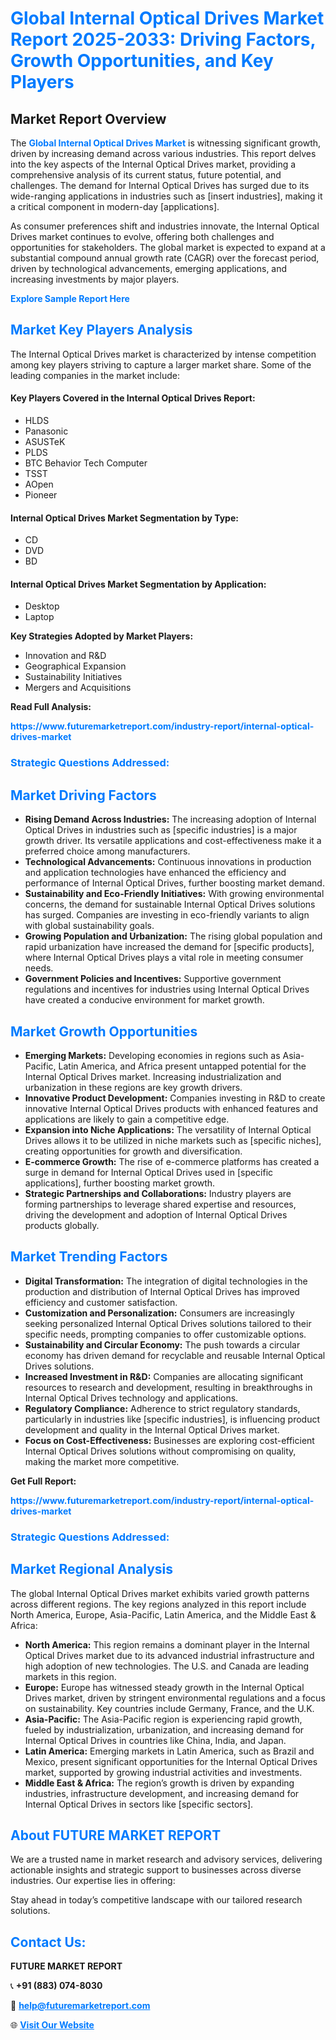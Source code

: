 <h1 style="color: #007BFF;">Global Internal Optical Drives Market Report 2025-2033: Driving Factors, Growth Opportunities, and Key Players</h1>

<section id="overview">
<h2>Market Report Overview</h2>
<p>The <a href="https://www.futuremarketreport.com/industry-report/internal-optical-drives-market" style="color: #007BFF; text-decoration: none;"><strong>Global Internal Optical Drives Market</strong></a> is witnessing significant growth, driven by increasing demand across various industries. This report delves into the key aspects of the Internal Optical Drives market, providing a comprehensive analysis of its current status, future potential, and challenges. The demand for Internal Optical Drives has surged due to its wide-ranging applications in industries such as [insert industries], making it a critical component in modern-day [applications].</p>
<p>As consumer preferences shift and industries innovate, the Internal Optical Drives market continues to evolve, offering both challenges and opportunities for stakeholders. The global market is expected to expand at a substantial compound annual growth rate (CAGR) over the forecast period, driven by technological advancements, emerging applications, and increasing investments by major players.</p>
</section>

<section id="overview">
<p><a href="https://www.futuremarketreport.com/request-sample/reportId=76067" style="color: #007BFF; text-decoration: none;"><strong>Explore Sample Report Here</strong></a></p>
</section>

<section id="key-players">
<h2 style="color: #007BFF;">Market Key Players Analysis</h2>
<p>The Internal Optical Drives market is characterized by intense competition among key players striving to capture a larger market share. Some of the leading companies in the market include:</p>
<h4>Key Players Covered in the Internal Optical Drives Report:</h4>
<ul><li>HLDS</li><li>Panasonic</li><li>ASUSTeK</li><li>PLDS</li><li>BTC Behavior Tech Computer</li><li>TSST</li><li>AOpen</li><li>Pioneer</li></ul>
<h4>Internal Optical Drives Market Segmentation by Type:</h4>
<ul><li>CD</li><li>DVD</li><li>BD</li></ul>

<h4>Internal Optical Drives Market Segmentation by Application:</h4>
<ul><li>Desktop</li><li>Laptop</li></ul>
<p><strong>Key Strategies Adopted by Market Players:</strong></p>
<ul>
<li>Innovation and R&D</li>
<li>Geographical Expansion</li>
<li>Sustainability Initiatives</li>
<li>Mergers and Acquisitions</li>
</ul>
</section>

<section>
<p><strong>Read Full Analysis: </strong></p><a href="https://www.futuremarketreport.com/industry-report/internal-optical-drives-market" style="color: #007BFF; text-decoration: none;"><strong>https://www.futuremarketreport.com/industry-report/internal-optical-drives-market</strong></a>
<h3 style="color: #007BFF;">Strategic Questions Addressed:</h3>
</section>

<section id="driving-factors">
<h2 style="color: #007BFF;">Market Driving Factors</h2>
<ul>
<li><strong>Rising Demand Across Industries:</strong> The increasing adoption of Internal Optical Drives in industries such as [specific industries] is a major growth driver. Its versatile applications and cost-effectiveness make it a preferred choice among manufacturers.</li>
<li><strong>Technological Advancements:</strong> Continuous innovations in production and application technologies have enhanced the efficiency and performance of Internal Optical Drives, further boosting market demand.</li>
<li><strong>Sustainability and Eco-Friendly Initiatives:</strong> With growing environmental concerns, the demand for sustainable Internal Optical Drives solutions has surged. Companies are investing in eco-friendly variants to align with global sustainability goals.</li>
<li><strong>Growing Population and Urbanization:</strong> The rising global population and rapid urbanization have increased the demand for [specific products], where Internal Optical Drives plays a vital role in meeting consumer needs.</li>
<li><strong>Government Policies and Incentives:</strong> Supportive government regulations and incentives for industries using Internal Optical Drives have created a conducive environment for market growth.</li>
</ul>
</section>

<section id="growth-opportunities">
<h2 style="color: #007BFF;">Market Growth Opportunities</h2>
<ul>
<li><strong>Emerging Markets:</strong> Developing economies in regions such as Asia-Pacific, Latin America, and Africa present untapped potential for the Internal Optical Drives market. Increasing industrialization and urbanization in these regions are key growth drivers.</li>
<li><strong>Innovative Product Development:</strong> Companies investing in R&D to create innovative Internal Optical Drives products with enhanced features and applications are likely to gain a competitive edge.</li>
<li><strong>Expansion into Niche Applications:</strong> The versatility of Internal Optical Drives allows it to be utilized in niche markets such as [specific niches], creating opportunities for growth and diversification.</li>
<li><strong>E-commerce Growth:</strong> The rise of e-commerce platforms has created a surge in demand for Internal Optical Drives used in [specific applications], further boosting market growth.</li>
<li><strong>Strategic Partnerships and Collaborations:</strong> Industry players are forming partnerships to leverage shared expertise and resources, driving the development and adoption of Internal Optical Drives products globally.</li>
</ul>
</section>

<section id="trending-factors">
<h2 style="color: #007BFF;">Market Trending Factors</h2>
<ul>
<li><strong>Digital Transformation:</strong> The integration of digital technologies in the production and distribution of Internal Optical Drives has improved efficiency and customer satisfaction.</li>
<li><strong>Customization and Personalization:</strong> Consumers are increasingly seeking personalized Internal Optical Drives solutions tailored to their specific needs, prompting companies to offer customizable options.</li>
<li><strong>Sustainability and Circular Economy:</strong> The push towards a circular economy has driven demand for recyclable and reusable Internal Optical Drives solutions.</li>
<li><strong>Increased Investment in R&D:</strong> Companies are allocating significant resources to research and development, resulting in breakthroughs in Internal Optical Drives technology and applications.</li>
<li><strong>Regulatory Compliance:</strong> Adherence to strict regulatory standards, particularly in industries like [specific industries], is influencing product development and quality in the Internal Optical Drives market.</li>
<li><strong>Focus on Cost-Effectiveness:</strong> Businesses are exploring cost-efficient Internal Optical Drives solutions without compromising on quality, making the market more competitive.</li>
</ul>
</section>

<section>
<p><strong>Get Full Report: </strong></p><a href="https://www.futuremarketreport.com/industry-report/internal-optical-drives-market" style="color: #007BFF; text-decoration: none;"><strong>https://www.futuremarketreport.com/industry-report/internal-optical-drives-market</strong></a>
<h3 style="color: #007BFF;">Strategic Questions Addressed:</h3>
</section>


<section id="regional-analysis">
<h2 style="color: #007BFF;">Market Regional Analysis</h2>
<p>The global Internal Optical Drives market exhibits varied growth patterns across different regions. The key regions analyzed in this report include North America, Europe, Asia-Pacific, Latin America, and the Middle East & Africa:</p>
<ul>
<li><strong>North America:</strong> This region remains a dominant player in the Internal Optical Drives market due to its advanced industrial infrastructure and high adoption of new technologies. The U.S. and Canada are leading markets in this region.</li>
<li><strong>Europe:</strong> Europe has witnessed steady growth in the Internal Optical Drives market, driven by stringent environmental regulations and a focus on sustainability. Key countries include Germany, France, and the U.K.</li>
<li><strong>Asia-Pacific:</strong> The Asia-Pacific region is experiencing rapid growth, fueled by industrialization, urbanization, and increasing demand for Internal Optical Drives in countries like China, India, and Japan.</li>
<li><strong>Latin America:</strong> Emerging markets in Latin America, such as Brazil and Mexico, present significant opportunities for the Internal Optical Drives market, supported by growing industrial activities and investments.</li>
<li><strong>Middle East & Africa:</strong> The region’s growth is driven by expanding industries, infrastructure development, and increasing demand for Internal Optical Drives in sectors like [specific sectors].</li>
</ul>
</section>

<footer>
<h2 style="color: #007BFF;">About FUTURE MARKET REPORT</h2>
<p>We are a trusted name in market research and advisory services, delivering actionable insights and strategic support to businesses across diverse industries. Our expertise lies in offering:</p>

<p>Stay ahead in today’s competitive landscape with our tailored research solutions.</p>

<h2 style="color: #007BFF;">Contact Us:</h2>
<p><strong>FUTURE MARKET REPORT</strong></p>
<p>📞 <strong>+91 (883) 074-8030</strong></p>
<p>📧 <strong><a href="mailto:help@futuremarketreport.com" style="color: #007BFF;">help@futuremarketreport.com</a></strong></p>
<p>🌐 <strong><a href="https://www.futuremarketreport.com/" style="color: #007BFF;">Visit Our Website</a></strong></p>
</footer>